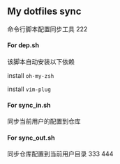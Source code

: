 ## My dotfiles sync
命令行脚本配置同步工具
222

#### For dep.sh
该脚本自动安装以下依赖

install `oh-my-zsh`

install `vim-plug`

#### For sync_in.sh
同步当前用户的配置到仓库

#### For sync_out.sh
同步仓库配置到当前用户目录
333
444
